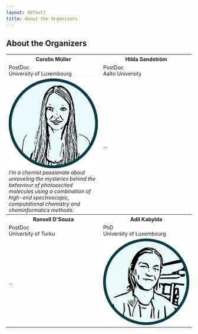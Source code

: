```yaml
---
layout: default
title: About the Organizers
---
```


## About the Organizers

<table>
<tr>
  <th> Carolin Müller </th>
  <th> Hilda Sandström </th>
</tr>
<tr>
  <td> PostDoc <br> University of Luxembourg </td>
  <td> PostDoc <br> Aalto University </td>
</tr>
<tr>
  <td width="300"> 
    <img width=250 src='https://raw.githubusercontent.com/ESTML/ESTML.github.io/main/assets/img/carolin_mueller.png'> <br>
   <i> I’m a chemist passionate about unraveling the mysteries behind the behaviour of photoexcited molecules using a combination of high-end spectroscopic, computational chemistry and cheminformatics methods. </i> <br>
  </td>
<td> ... </td>
</tr>

<tr>
  <th> Ransell D'Souza </th>
  <th> Adil Kabylda </th>
</tr> 
<tr>
  <td> PostDoc <br> University of Turku </td>
  <td> PhD <br> University of Luxembourg </td>
</tr>
<tr>
<td> ... </td>
  <td width="300"> 
    <img width=250 src='https://raw.githubusercontent.com/ESTML/ESTML.github.io/main/assets/img/adil_kabylda.png'>
  </td>
</tr>
</table>


